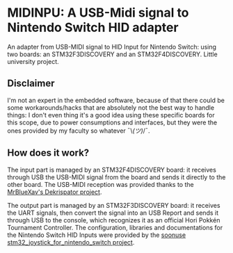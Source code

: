 # MIDINPU: A USB-Midi signal to Nintendo Switch HID adapter
An adapter from USB-MIDI signal to HID Input for Nintendo Switch: using two boards: an STM32F3DISCOVERY and an STM32F4DISCOVERY. Little university project.

## Disclaimer
I'm not an expert in the embedded software, because of that there could be some workarounds/hacks that are absolutely not the best way to handle things: I don't even thing it's a good idea using these specific boards for this scope, due to power consumptions and interfaces, but they were the ones provided by my faculty so whatever ¯\\_(ツ)_/¯. 

## How does it work?
The input part is managed by an STM32F4DISCOVERY board: it receives through USB the USB-MIDI signal from the board and sends it directly to the other board. The USB-MIDI reception was provided thanks to the [MrBlueXav's Dekrispator project](https://github.com/MrBlueXav/Dekrispator_v2).

The output part is managed by an STM32F3DISCOVERY board: it receives the UART signals, then convert the signal into an USB Report and sends it through USB to the console, which recognizes it as an official Hori Pokkén Tournament Controller. The configuration, libraries and documentations for the Nintendo Switch HID Inputs were provided by the [soonuse stm32_joystick_for_nintendo_switch project](https://github.com/soonuse/stm32_joystick_for_nintendo_switch).


